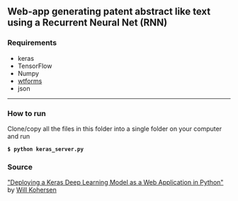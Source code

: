 ## Web-app generating patent abstract like text using a Recurrent Neural Net (RNN)

### Requirements
* keras
* TensorFlow
* Numpy
* [wtforms](https://wtforms.readthedocs.io/en/stable/)
* json

---

### How to run
Clone/copy all the files in this folder into a single folder on your computer and run

**`$ python keras_server.py`**

### Source
["Deploying a Keras Deep Learning Model as a Web Application in Python"](https://towardsdatascience.com/deploying-a-keras-deep-learning-model-as-a-web-application-in-p-fc0f2354a7ff) by [Will Kohersen](https://willk.online/)
